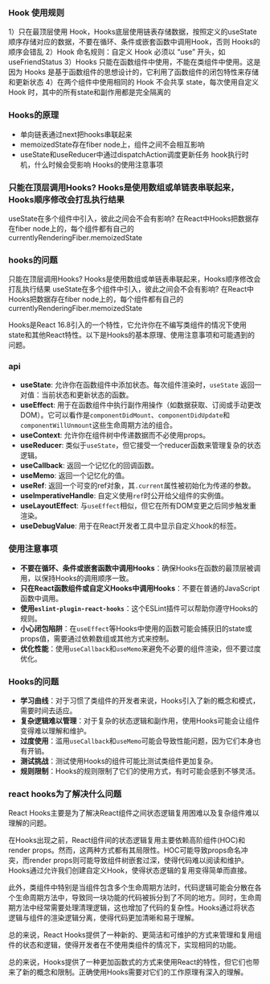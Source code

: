 ### Hook 使用规则
1）只在最顶层使用 Hook，Hooks底层使用链表存储数据，按照定义的useState顺序存储对应的数据，不要在循环、条件或嵌套函数中调用Hook，否则 Hooks的顺序会错乱
2）Hook 命名规则：自定义 Hook 必须以 “use” 开头，如useFriendStatus
3）Hooks 只能在函数组件中使用，不能在类组件中使用。这是因为 Hooks 是基于函数组件的思想设计的，它利用了函数组件的闭包特性来存储和更新状态
4）在两个组件中使用相同的 Hook 不会共享 state，每次使用自定义 Hook 时，其中的所有state和副作用都是完全隔离的

### Hooks的原理
- 单向链表通过next把hooks串联起来
- memoizedState存在fiber node上，组件之间不会相互影响
- useState和useReducer中通过dispatchAction调度更新任务
hook执行时机，什么时候会受影响
Hooks的使用注意事项
### 只能在顶层调用Hooks? Hooks是使用数组或单链表串联起来，Hooks顺序修改会打乱执行结果
useState在多个组件中引入，彼此之间会不会有影响? 在React中Hooks把数据存在fiber node上的，每个组件都有自己的currentlyRenderingFiber.memoizedState
### hooks的问题
只能在顶层调用Hooks? Hooks是使用数组或单链表串联起来，Hooks顺序修改会打乱执行结果
useState在多个组件中引入，彼此之间会不会有影响? 在React中Hooks把数据存在fiber node上的，每个组件都有自己的currentlyRenderingFiber.memoizedState

Hooks是React 16.8引入的一个特性，它允许你在不编写类组件的情况下使用state和其他React特性。以下是Hooks的基本原理、使用注意事项和可能遇到的问题。

### api

- **useState**: 允许你在函数组件中添加状态。每次组件渲染时，`useState` 返回一对值：当前状态和更新状态的函数。
- **useEffect**: 用于在函数组件中执行副作用操作（如数据获取、订阅或手动更改DOM）。它可以看作是`componentDidMount`、`componentDidUpdate`和`componentWillUnmount`这些生命周期方法的组合。
- **useContext**: 允许你在组件树中传递数据而不必使用props。
- **useReducer**: 类似于`useState`，但它接受一个reducer函数来管理复杂的状态逻辑。
- **useCallback**: 返回一个记忆化的回调函数。
- **useMemo**: 返回一个记忆化的值。
- **useRef**: 返回一个可变的ref对象，其`.current`属性被初始化为传递的参数。
- **useImperativeHandle**: 自定义使用`ref`时公开给父组件的实例值。
- **useLayoutEffect**: 与`useEffect`相似，但它在所有DOM变更之后同步触发重渲染。
- **useDebugValue**: 用于在React开发者工具中显示自定义hook的标签。

### 使用注意事项

- **不要在循环、条件或嵌套函数中调用Hooks**：确保Hooks在函数的最顶层被调用，以保持Hooks的调用顺序一致。
- **只在React函数组件或自定义Hooks中调用Hooks**：不要在普通的JavaScript函数中调用。
- **使用`eslint-plugin-react-hooks`**：这个ESLint插件可以帮助你遵守Hooks的规则。
- **小心闭包陷阱**：在`useEffect`等Hooks中使用的函数可能会捕获旧的state或props值，需要通过依赖数组或其他方式来控制。
- **优化性能**：使用`useCallback`和`useMemo`来避免不必要的组件渲染，但不要过度优化。

### Hooks的问题

- **学习曲线**：对于习惯了类组件的开发者来说，Hooks引入了新的概念和模式，需要时间去适应。
- **复杂逻辑难以管理**：对于复杂的状态逻辑和副作用，使用Hooks可能会让组件变得难以理解和维护。
- **过度使用**：滥用`useCallback`和`useMemo`可能会导致性能问题，因为它们本身也有开销。
- **测试挑战**：测试使用Hooks的组件可能比测试类组件更加复杂。
- **规则限制**：Hooks的规则限制了它们的使用方式，有时可能会感到不够灵活。

### react hooks为了解决什么问题
React Hooks主要是为了解决React组件之间状态逻辑复用困难以及复杂组件难以理解的问题。

在Hooks出现之前，React组件间的状态逻辑复用主要依赖高阶组件(HOC)和render props。然而，这两种方式都有其局限性。HOC可能导致props命名冲突，而render props则可能导致组件树嵌套过深，使得代码难以阅读和维护。Hooks通过允许我们创建自定义Hook，使得状态逻辑的复用变得简单而直接。

此外，类组件中特别是当组件包含多个生命周期方法时，代码逻辑可能会分散在各个生命周期方法中，导致同一块功能的代码被拆分到了不同的地方。同时，生命周期方法中经常需要处理清理逻辑，这也增加了代码的复杂性。Hooks通过将状态逻辑与组件的渲染逻辑分离，使得代码更加清晰和易于理解。

总的来说，React Hooks提供了一种新的、更简洁和可维护的方式来管理和复用组件的状态和逻辑，使得开发者在不使用类组件的情况下，实现相同的功能。



总的来说，Hooks提供了一种更加函数式的方式来使用React的特性，但它们也带来了新的概念和限制。正确使用Hooks需要对它们的工作原理有深入的理解。